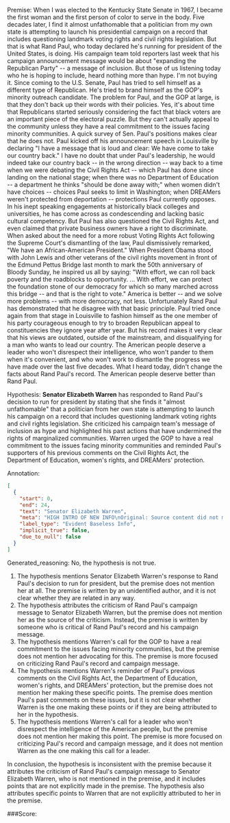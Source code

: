 
Premise:
When I was elected to the Kentucky State Senate in 1967, I became the first woman and the first person of color to serve in the body.  Five decades later, I find it almost unfathomable that a politician from my own state is attempting to launch his presidential campaign on a record that includes questioning landmark voting rights and civil rights legislation. But that is what Rand Paul, who today declared he's running for president of the United States, is doing. His campaign team told reporters last week that his campaign announcement message would be about "expanding the Republican Party" -- a message of inclusion. But those of us listening today who he is hoping to include, heard nothing more than hype. I'm not buying it. Since coming to the U.S. Senate, Paul has tried to sell himself as a different type of Republican.  He's tried to brand himself as the GOP's minority outreach candidate.  The problem for Paul, and the GOP at large, is that they don't back up their words with their policies. Yes, it's about time that Republicans started seriously considering the fact that black voters are an important piece of the electoral puzzle.  But they can't actually appeal to the community unless they have a real commitment to the issues facing minority communities.  A quick survey of Sen. Paul's positions makes clear that he does not. Paul kicked off his announcement speech in Louisville by declaring "I have a message that is loud and clear:  We have come to take our country back."  I have no doubt that under Paul's leadership, he would indeed take our country back -- in the wrong direction -- way back to a time when we were debating the Civil Rights Act --  which Paul has done since landing on the national stage; when there was no Department of Education -- a department he thinks "should be done away with;" when women didn't have choices -- choices Paul seeks to limit in Washington; when DREAMers weren't protected from deportation -- protections Paul currently opposes. In his inept speaking engagements at historically black colleges and universities, he has come across as condescending and lacking basic cultural competency. But Paul has also questioned the Civil Rights Act, and even claimed that private business owners have a right to discriminate. When asked about the need for a more robust Voting Rights Act following the Supreme Court's dismantling of the law, Paul dismissively remarked, "We have an African-American President." When President Obama stood with John Lewis and other veterans of the civil rights movement in front of the Edmund Pettus Bridge last month to mark the 50th anniversary of Bloody Sunday, he inspired us all by saying: "With effort, we can roll back poverty and the roadblocks to opportunity. ... With effort, we can protect the foundation stone of our democracy for which so many marched across this bridge -- and that is the right to vote." America is better -- and we solve more problems -- with more democracy, not less.  Unfortunately Rand Paul has demonstrated that he disagree with that basic principle.  Paul tried once again from that stage in Louisville to fashion himself as the one member of his party courageous enough to try to broaden Republican appeal to constituencies they ignore year after year. But his record makes it very clear that his views are outdated, outside of the mainstream, and disqualifying for a man who wants to lead our country. The American people deserve a leader who won't disrespect their intelligence, who won't pander to them when it's convenient, and who won't work to dismantle the progress we have made over the last five decades. What I heard today, didn't change the facts about Rand Paul's record.  The American people deserve better than Rand Paul.


Hypothesis:
**Senator Elizabeth Warren** has responded to Rand Paul's decision to run for president by stating that she finds it "almost unfathomable" that a politician from her own state is attempting to launch his campaign on a record that includes questioning landmark voting rights and civil rights legislation. She criticized his campaign team's message of inclusion as hype and highlighted his past actions that have undermined the rights of marginalized communities. Warren urged the GOP to have a real commitment to the issues facing minority communities and reminded Paul's supporters of his previous comments on the Civil Rights Act, the Department of Education, women's rights, and DREAMers' protection.

Annotation:
```json
[
  {
    "start": 0,
    "end": 24,
    "text": "Senator Elizabeth Warren",
    "meta": "HIGH INTRO OF NEW INFO\nOriginal: Source content did not mention Senator Elizabeth Warren \nGenerative: Senator Elizabeth Warren ",
    "label_type": "Evident Baseless Info",
    "implicit_true": false,
    "due_to_null": false
  }
]
```

Generated_reasoning:
No, the hypothesis is not true.

1. The hypothesis mentions Senator Elizabeth Warren's response to Rand Paul's decision to run for president, but the premise does not mention her at all. The premise is written by an unidentified author, and it is not clear whether they are related in any way.
2. The hypothesis attributes the criticism of Rand Paul's campaign message to Senator Elizabeth Warren, but the premise does not mention her as the source of the criticism. Instead, the premise is written by someone who is critical of Rand Paul's record and his campaign message.
3. The hypothesis mentions Warren's call for the GOP to have a real commitment to the issues facing minority communities, but the premise does not mention her advocating for this. The premise is more focused on criticizing Rand Paul's record and campaign message.
4. The hypothesis mentions Warren's reminder of Paul's previous comments on the Civil Rights Act, the Department of Education, women's rights, and DREAMers' protection, but the premise does not mention her making these specific points. The premise does mention Paul's past comments on these issues, but it is not clear whether Warren is the one making these points or if they are being attributed to her in the hypothesis.
5. The hypothesis mentions Warren's call for a leader who won't disrespect the intelligence of the American people, but the premise does not mention her making this point. The premise is more focused on criticizing Paul's record and campaign message, and it does not mention Warren as the one making this call for a leader.

In conclusion, the hypothesis is inconsistent with the premise because it attributes the criticism of Rand Paul's campaign message to Senator Elizabeth Warren, who is not mentioned in the premise, and it includes points that are not explicitly made in the premise. The hypothesis also attributes specific points to Warren that are not explicitly attributed to her in the premise.

###Score:
